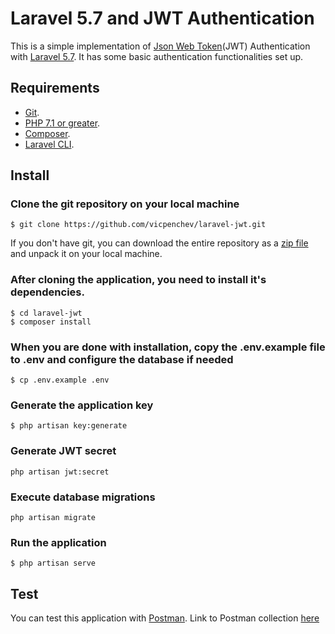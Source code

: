 Laravel 5.7 and JWT Authentication
===================================

This is a simple implementation of [Json Web Token](https://jwt.io/)(JWT) Authentication with [Laravel 5.7](https://laravel.com/docs/5.7). It has some basic authentication functionalities set up.

## Requirements

* [Git](https://git-scm.com/).
* [PHP 7.1 or greater](http://php.net/).
* [Composer](https://getcomposer.org/).
* [Laravel CLI](https://laravel.com/docs/5.7/artisan).

## Install
### Clone the git repository on your local machine
```
$ git clone https://github.com/vicpenchev/laravel-jwt.git
```
If you don't have git, you can download the entire repository as a [zip file](https://github.com/vicpenchev/laravel-jwt/archive/master.zip) and unpack it on your local machine.

### After cloning the application, you need to install it's dependencies.
```
$ cd laravel-jwt
$ composer install
```

### When you are done with installation, copy the .env.example file to .env and configure the database if needed
```
$ cp .env.example .env
```

### Generate the application key
```
$ php artisan key:generate
```

### Generate JWT secret
```
php artisan jwt:secret
```

### Execute database migrations
```
php artisan migrate
```

### Run the application
```
$ php artisan serve
```

## Test
You can test this application with [Postman](https://www.getpostman.com/). Link to Postman collection [here](https://documenter.getpostman.com/view/175725/RzZFBw55)
